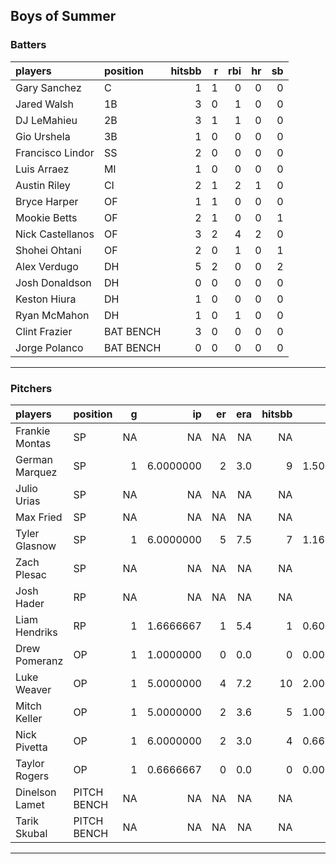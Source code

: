## Boys of Summer

### Batters

 
|players          |position  | hitsbb|  r| rbi| hr| sb| 
|:----------------|:---------|------:|--:|---:|--:|--:| 
|Gary Sanchez     |C         |      1|  1|   0|  0|  0| 
|Jared Walsh      |1B        |      3|  0|   1|  0|  0| 
|DJ LeMahieu      |2B        |      3|  1|   1|  0|  0| 
|Gio Urshela      |3B        |      1|  0|   0|  0|  0| 
|Francisco Lindor |SS        |      2|  0|   0|  0|  0| 
|Luis Arraez      |MI        |      1|  0|   0|  0|  0| 
|Austin Riley     |CI        |      2|  1|   2|  1|  0| 
|Bryce Harper     |OF        |      1|  1|   0|  0|  0| 
|Mookie Betts     |OF        |      2|  1|   0|  0|  1| 
|Nick Castellanos |OF        |      3|  2|   4|  2|  0| 
|Shohei Ohtani    |OF        |      2|  0|   1|  0|  1| 
|Alex Verdugo     |DH        |      5|  2|   0|  0|  2| 
|Josh Donaldson   |DH        |      0|  0|   0|  0|  0| 
|Keston Hiura     |DH        |      1|  0|   0|  0|  0| 
|Ryan McMahon     |DH        |      1|  0|   1|  0|  0| 
|Clint Frazier    |BAT BENCH |      3|  0|   0|  0|  0| 
|Jorge Polanco    |BAT BENCH |      0|  0|   0|  0|  0| 

* * *

### Pitchers

 
|players        |position    |  g|        ip| er| era| hitsbb|      whip| so|  w| sv| 
|:--------------|:-----------|--:|---------:|--:|---:|------:|---------:|--:|--:|--:| 
|Frankie Montas |SP          | NA|        NA| NA|  NA|     NA|        NA| NA| NA| NA| 
|German Marquez |SP          |  1| 6.0000000|  2| 3.0|      9| 1.5000000|  8|  0|  0| 
|Julio Urias    |SP          | NA|        NA| NA|  NA|     NA|        NA| NA| NA| NA| 
|Max Fried      |SP          | NA|        NA| NA|  NA|     NA|        NA| NA| NA| NA| 
|Tyler Glasnow  |SP          |  1| 6.0000000|  5| 7.5|      7| 1.1666667| 10|  0|  0| 
|Zach Plesac    |SP          | NA|        NA| NA|  NA|     NA|        NA| NA| NA| NA| 
|Josh Hader     |RP          | NA|        NA| NA|  NA|     NA|        NA| NA| NA| NA| 
|Liam Hendriks  |RP          |  1| 1.6666667|  1| 5.4|      1| 0.6000000|  5|  0|  1| 
|Drew Pomeranz  |OP          |  1| 1.0000000|  0| 0.0|      0| 0.0000000|  1|  0|  0| 
|Luke Weaver    |OP          |  1| 5.0000000|  4| 7.2|     10| 2.0000000|  5|  0|  0| 
|Mitch Keller   |OP          |  1| 5.0000000|  2| 3.6|      5| 1.0000000|  5|  0|  0| 
|Nick Pivetta   |OP          |  1| 6.0000000|  2| 3.0|      4| 0.6666667|  4|  0|  0| 
|Taylor Rogers  |OP          |  1| 0.6666667|  0| 0.0|      0| 0.0000000|  1|  0|  1| 
|Dinelson Lamet |PITCH BENCH | NA|        NA| NA|  NA|     NA|        NA| NA| NA| NA| 
|Tarik Skubal   |PITCH BENCH | NA|        NA| NA|  NA|     NA|        NA| NA| NA| NA| 


* * *


